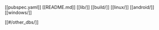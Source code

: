 [[pubspec.yaml]]
[[README.md]]
[[lib/]]
[[build/]]
[[linux/]]
[[android/]]
[[windows/]]


[[#/other_dbs/]]